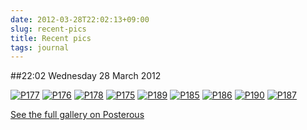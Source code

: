```yaml
---
date: 2012-03-28T22:02:13+09:00
slug: recent-pics
title: Recent pics
tags: journal
---
```


##22:02 Wednesday 28 March 2012

[![P177](http://getfile4.posterous.com/getfile/files.posterous.com/thunderrabbit/GhdadFhAhmnDrnFtqdyEJpEwkJgrrnklabxIHCvuhprarrqjImtpkhArxyxv/p177.jpg.scaled500.jpg)](http://getfile6.posterous.com/getfile/files.posterous.com/thunderrabbit/GhdadFhAhmnDrnFtqdyEJpEwkJgrrnklabxIHCvuhprarrqjImtpkhArxyxv/p177.jpg.scaled1000.jpg) [![P176](http://getfile0.posterous.com/getfile/files.posterous.com/thunderrabbit/bylkckIejbkukDyBzmbEoxDfuvxzsnGCllqECvzqckvpfuFyjGJCycAbspHF/p176.jpg.scaled500.jpg)](http://getfile7.posterous.com/getfile/files.posterous.com/thunderrabbit/bylkckIejbkukDyBzmbEoxDfuvxzsnGCllqECvzqckvpfuFyjGJCycAbspHF/p176.jpg.scaled1000.jpg) [![P178](http://getfile0.posterous.com/getfile/files.posterous.com/thunderrabbit/JbiufEqnzFyymunlajgBnkzquxFjzErBvEDqdvyaorBidkAsdwaCznmhmFox/p178.jpg.scaled500.jpg)](http://getfile4.posterous.com/getfile/files.posterous.com/thunderrabbit/JbiufEqnzFyymunlajgBnkzquxFjzErBvEDqdvyaorBidkAsdwaCznmhmFox/p178.jpg.scaled1000.jpg) [![P175](http://getfile8.posterous.com/getfile/files.posterous.com/thunderrabbit/ijFpelBlvfehgzttxGwEspguHBwqyenaskrlEsyCyFfbzEkgCFbncfwIrfmz/p175.jpg.scaled500.jpg)](http://getfile0.posterous.com/getfile/files.posterous.com/thunderrabbit/ijFpelBlvfehgzttxGwEspguHBwqyenaskrlEsyCyFfbzEkgCFbncfwIrfmz/p175.jpg.scaled1000.jpg) [![P189](http://getfile4.posterous.com/getfile/files.posterous.com/thunderrabbit/oHcotvtcfxkxakpInDprssuklhcnpkjuDIHxeocimcJxCGtGrdBmrykFxiEk/p189.jpg.scaled500.jpg)](http://getfile6.posterous.com/getfile/files.posterous.com/thunderrabbit/oHcotvtcfxkxakpInDprssuklhcnpkjuDIHxeocimcJxCGtGrdBmrykFxiEk/p189.jpg.scaled1000.jpg) [![P185](http://getfile4.posterous.com/getfile/files.posterous.com/thunderrabbit/JnikHgaBlxcirkCxbDIhgdpaAyteJwJsoJudhJrCqDgiFlHtsgiakBBgqdoy/p185.jpg.scaled500.jpg)](http://getfile9.posterous.com/getfile/files.posterous.com/thunderrabbit/JnikHgaBlxcirkCxbDIhgdpaAyteJwJsoJudhJrCqDgiFlHtsgiakBBgqdoy/p185.jpg.scaled1000.jpg) [![P186](http://getfile3.posterous.com/getfile/files.posterous.com/thunderrabbit/HjyijfBlbyrCHmnsHmFmCyckfHnzvvgCrJEbaFEqcApaBEhdtBBuouIzyozn/p186.jpg.scaled500.jpg)](http://getfile7.posterous.com/getfile/files.posterous.com/thunderrabbit/HjyijfBlbyrCHmnsHmFmCyckfHnzvvgCrJEbaFEqcApaBEhdtBBuouIzyozn/p186.jpg.scaled1000.jpg) [![P190](http://getfile0.posterous.com/getfile/files.posterous.com/thunderrabbit/bnwpbhFyEeHfhHAbgGitqwduFaiBxsieDrHBigHxHCCwcIjgCcfhEniDijBc/p190.jpg.scaled500.jpg)](http://getfile3.posterous.com/getfile/files.posterous.com/thunderrabbit/bnwpbhFyEeHfhHAbgGitqwduFaiBxsieDrHBigHxHCCwcIjgCcfhEniDijBc/p190.jpg.scaled1000.jpg) [![P187](http://getfile0.posterous.com/getfile/files.posterous.com/thunderrabbit/jevklhrGfzpvuyonCBlgIEJljoFnhoeGjyuvchfrczpiIBsasxEapmJraCrl/p187.jpg.scaled500.jpg)](http://getfile3.posterous.com/getfile/files.posterous.com/thunderrabbit/jevklhrGfzpvuyonCBlgIEJljoFnhoeGjyuvchfrczpiIBsasxEapmJraCrl/p187.jpg.scaled1000.jpg)

[See the full gallery on Posterous](http://stream.robnugen.com/recent-pics)
